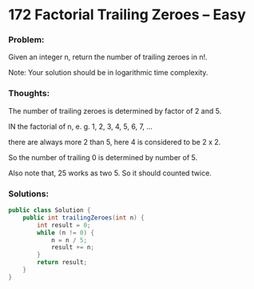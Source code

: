 # 172 Factorial Trailing Zeroes – Easy


### Problem:
Given an integer n, return the number of trailing zeroes in n!.

Note: Your solution should be in logarithmic time complexity.

### Thoughts:
The number of trailing zeroes is determined by factor of 2 and 5.

IN the factorial of n, e. g. 1, 2, 3, 4, 5, 6, 7, …

there are always more 2 than 5, here 4 is considered to be 2 x 2.

So the number of trailing 0 is determined by number of 5.

Also note that, 25 works as two 5. So it should counted twice.

### Solutions:

```java
public class Solution {
    public int trailingZeroes(int n) {
        int result = 0;
        while (n != 0) {
            n = n / 5;
            result += n;
        }
        return result;
    }
}
```